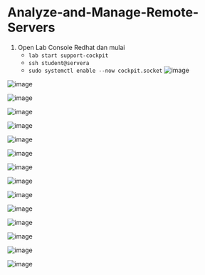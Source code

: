 # Analyze-and-Manage-Remote-Servers

1. Open Lab Console Redhat dan mulai
   - `lab start support-cockpit`
   - `ssh student@servera`
   - `sudo systemctl enable --now cockpit.socket`
![image](https://github.com/eopaleto/Analyze-and-Manage-Remote-Servers/assets/126212773/2e1c1207-7f51-4d9a-a75a-645b27e06064)

![image](https://github.com/eopaleto/Analyze-and-Manage-Remote-Servers/assets/126212773/66624206-5e64-499c-b105-61fa8fcdd776)

![image](https://github.com/eopaleto/Analyze-and-Manage-Remote-Servers/assets/126212773/c8c03cb7-96b1-4dbc-ac01-5ca8d42ae588)

![image](https://github.com/eopaleto/Analyze-and-Manage-Remote-Servers/assets/126212773/aa558e0e-f51c-438d-922e-674c5d6e4a58)

![image](https://github.com/eopaleto/Analyze-and-Manage-Remote-Servers/assets/126212773/19f968ed-5f99-4159-a676-147115181331)

![image](https://github.com/eopaleto/Analyze-and-Manage-Remote-Servers/assets/126212773/deae1dda-1d5d-48eb-b94f-9d5ac407ee80)

![image](https://github.com/eopaleto/Analyze-and-Manage-Remote-Servers/assets/126212773/77c74871-a752-4d0a-b4d6-8f157a9cada5)

![image](https://github.com/eopaleto/Analyze-and-Manage-Remote-Servers/assets/126212773/1a8c5d40-d4e8-459b-acc0-f5ff78e6daae)

![image](https://github.com/eopaleto/Analyze-and-Manage-Remote-Servers/assets/126212773/b7d8e36b-deec-4513-a85d-c50e5cdb1518)

![image](https://github.com/eopaleto/Analyze-and-Manage-Remote-Servers/assets/126212773/fdb64867-0b85-4ac6-9c49-e9b789c31efc)

![image](https://github.com/eopaleto/Analyze-and-Manage-Remote-Servers/assets/126212773/542fb099-5c2d-408e-b34a-1439e23ced21)

![image](https://github.com/eopaleto/Analyze-and-Manage-Remote-Servers/assets/126212773/f312818e-8ea1-4496-903a-5b1da3fd44ab)

![image](https://github.com/eopaleto/Analyze-and-Manage-Remote-Servers/assets/126212773/0afd400a-6c4d-4aca-a390-2b6f9301e3a1)

![image](https://github.com/eopaleto/Analyze-and-Manage-Remote-Servers/assets/126212773/29b33144-db48-496b-a93c-fd20c964b5b0)

![image](https://github.com/eopaleto/Analyze-and-Manage-Remote-Servers/assets/126212773/e694037f-5882-47ce-8556-fda15516a709)
